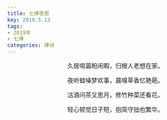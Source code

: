 ```yaml
---
title: 七律夜思
key: 2019.5.13
tags: 
- 2019年 
- 七律
categories: 律诗
---
```


<p align="center">久居喧嚣盼闲暇，归根人老想在家。
</p>
<p align="center">夜听蛙噪梦欢事，晨嗅草香忆艳葩。
</p>
<p align="center">沽酒问茶又思月，修竹种菜还看花。
</p>
<p align="center">轻心顿觉日子短，抱简守拙也繁华。
</p>
